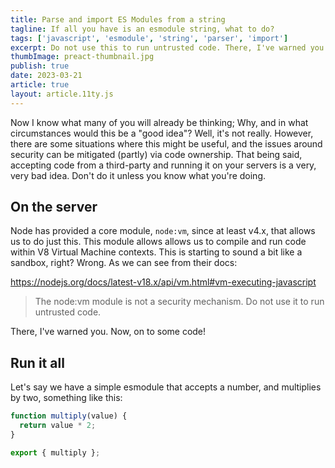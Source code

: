 ```yaml
---
title: Parse and import ES Modules from a string
tagline: If all you have is an esmodule string, what to do?
tags: ['javascript', 'esmodule', 'string', 'parser', 'import']
excerpt: Do not use this to run untrusted code. There, I've warned you.
thumbImage: preact-thumbnail.jpg
publish: true
date: 2023-03-21
article: true
layout: article.11ty.js
---
```


Now I know what many of you will already be thinking; Why, and in what circumstances would this be a "good idea"? Well, it's not really. However, there are some situations where this might be useful, and the issues around security can be mitigated (partly) via code ownership. That being said, accepting code from a third-party and running it on your servers is a very, very bad idea. Don't do it unless you know what you're doing.

## On the server

Node has provided a core module, `node:vm`, since at least v4.x, that allows us to do just this. This module allows allows us to compile and run code within V8 Virtual Machine contexts. This is starting to sound a bit like a sandbox, right? Wrong. As we can see from their docs:

https://nodejs.org/docs/latest-v18.x/api/vm.html#vm-executing-javascript

> The node:vm module is not a security mechanism. Do not use it to run untrusted code.

There, I've warned you. Now, on to some code!

## Run it all

Let's say we have a simple esmodule that accepts a number, and multiplies by two, something like this:

```js
function multiply(value) {
  return value * 2;
}

export { multiply };
```
